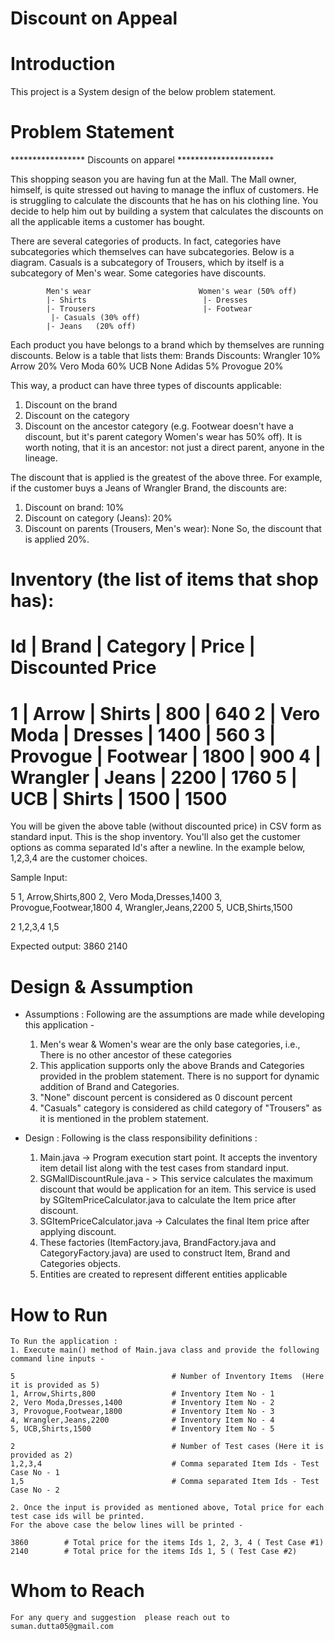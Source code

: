 # Discount on Appeal

# Introduction

This project is a System design of the below problem statement.

# Problem Statement

*****************   Discounts on apparel **********************

This shopping season you are having fun at the Mall. The Mall owner, himself, is quite stressed out having to manage the influx of customers.
He is struggling to calculate the discounts that he has on his clothing line. You decide to help him out by building a system that calculates the discounts on all the applicable items a customer has bought.

There are several categories of products. In fact, categories have subcategories which themselves can have subcategories. Below is a diagram.
Casuals is a subcategory of Trousers, which by itself is a subcategory of Men's wear. Some categories have discounts.

            Men's wear                        Women's wear (50% off)
            |- Shirts                          |- Dresses
            |- Trousers                        |- Footwear
             |- Casuals (30% off)
            |- Jeans   (20% off)

Each product you have belongs to a brand which by themselves are running discounts. Below is a table that lists them:
Brands Discounts:
Wrangler             10%
Arrow                20%
Vero Moda            60%
UCB                  None
Adidas               5%
Provogue             20%

This way, a product can have three types of discounts applicable:
1. Discount on the brand
2. Discount on the category
3. Discount on the ancestor category (e.g. Footwear doesn't have a discount, but it's parent category Women's wear has 50% off). It is worth noting, that it is an ancestor: not just a direct parent, anyone in the lineage.

The discount that is applied is the greatest of the above three. For example, if the customer buys a Jeans of Wrangler Brand, the discounts are:
1. Discount on brand: 10%
2. Discount on category (Jeans): 20%
3. Discount on parents (Trousers, Men's wear): None
So, the discount that is applied 20%.

Inventory (the list of items that shop has):
==========================================================================
Id | Brand            | Category          | Price    | Discounted Price
==========================================================================
1  | Arrow            | Shirts            | 800      | 640
2  | Vero Moda        | Dresses           | 1400     | 560
3  | Provogue         | Footwear          | 1800     | 900
4  | Wrangler         | Jeans             | 2200     | 1760
5  | UCB              | Shirts            | 1500     | 1500
===========================================================

You will be given the above table (without discounted price) in CSV form as standard input. This is the shop inventory.
You'll also get the customer options as comma separated Id's after a newline. In the example below, 1,2,3,4 are the customer choices.

Sample Input:

5
1, Arrow,Shirts,800
2, Vero Moda,Dresses,1400
3, Provogue,Footwear,1800
4, Wrangler,Jeans,2200
5, UCB,Shirts,1500

2
1,2,3,4
1,5

Expected output:
3860
2140

# Design & Assumption

  * Assumptions :
    Following are the assumptions are made while developing this application -
    1. Men's wear & Women's wear are the only base categories, i.e., There is no other ancestor of these categories
    2. This application supports only the above Brands and Categories provided in the problem statement. There is no
    support for dynamic addition of Brand and Categories.
    3. "None" discount percent is considered as 0 discount percent
    4. "Casuals" category is considered as child category of "Trousers" as it is mentioned in the problem statement.

  * Design :
    Following is the class responsibility definitions :
    1. Main.java -> Program execution start point. It accepts the inventory item detail list along with the test cases from
    standard input.
    2. SGMallDiscountRule.java - > This service calculates the maximum discount that would be application for an item. This
    service is used by SGItemPriceCalculator.java to calculate the Item price after discount.
    3. SGItemPriceCalculator.java -> Calculates the final Item price after applying discount.
    4. These factories (ItemFactory.java, BrandFactory.java and CategoryFactory.java) are used to construct Item, Brand
    and Categories objects.
    5. Entities are created to represent different entities applicable

# How to Run
    To Run the application :
    1. Execute main() method of Main.java class and provide the following command line inputs -

    5                                   # Number of Inventory Items  (Here it is provided as 5)
    1, Arrow,Shirts,800                 # Inventory Item No - 1
    2, Vero Moda,Dresses,1400           # Inventory Item No - 2
    3, Provogue,Footwear,1800           # Inventory Item No - 3
    4, Wrangler,Jeans,2200              # Inventory Item No - 4
    5, UCB,Shirts,1500                  # Inventory Item No - 5

    2                                   # Number of Test cases (Here it is provided as 2)
    1,2,3,4                             # Comma separated Item Ids - Test Case No - 1
    1,5                                 # Comma separated Item Ids - Test Case No - 2

    2. Once the input is provided as mentioned above, Total price for each test case ids will be printed.
    For the above case the below lines will be printed -

    3860        # Total price for the items Ids 1, 2, 3, 4 ( Test Case #1)
    2140        # Total price for the items Ids 1, 5 ( Test Case #2)

# Whom to Reach
    For any query and suggestion  please reach out to suman.dutta05@gmail.com
